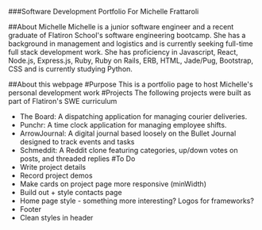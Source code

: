 ###Software Development Portfolio For Michelle Frattaroli

##About Michelle
Michelle is a junior software engineer and a recent graduate of Flatiron School's software engineering bootcamp. She has a background in management and logistics and is currently seeking full-time full stack development work. She has proficiency in Javascript, React, Node.js, Express.js, Ruby, Ruby on Rails, ERB, HTML, Jade/Pug, Bootstrap, CSS and is currently studying Python.

##About this webpage
#Purpose
  This is a portfolio page to host Michelle's personal development work
#Projects
The following projects were built as part of Flatiron's SWE curriculum
- The Board: A dispatching application for managing courier deliveries.
- Punchr: A time clock application for managing employee shifts.
- ArrowJournal: A digital journal based loosely on the Bullet Journal designed to track events and tasks
- Schmeddit: A Reddit clone featuring categories, up/down votes on posts, and threaded replies
#To Do
- Write project details
- Record project demos
- Make cards on project page more responsive (minWidth)
- Build out + style contacts page
- Home page style - something more interesting? Logos for frameworks?
- Footer
- Clean styles in header
